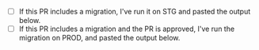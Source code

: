 - [ ] If this PR includes a migration, I've run it on STG and pasted the output
  below.
- [ ] If this PR includes a migration and the PR is approved, I've run the
  migration on PROD, and pasted the output below.
